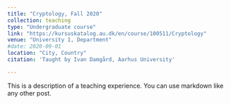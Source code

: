 ```yaml
---
title: "Cryptology, Fall 2020"
collection: teaching
type: "Undergraduate course"
link: "https://kursuskatalog.au.dk/en/course/100511/Cryptology"
venue: "University 1, Department"
#date: 2020-09-01
location: "City, Country"
citation: 'Taught by Ivan Damgård, Aarhus University'

---
```


This is a description of a teaching experience. You can use markdown like any other post.
